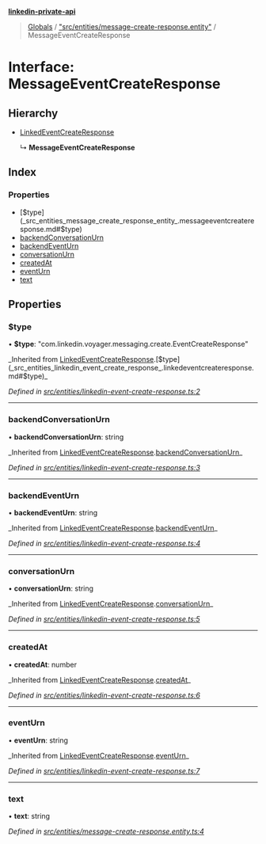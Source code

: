 **[linkedin-private-api](../README.md)**

> [Globals](../globals.md) / ["src/entities/message-create-response.entity"](../modules/_src_entities_message_create_response_entity_.md) / MessageEventCreateResponse

# Interface: MessageEventCreateResponse

## Hierarchy

- [LinkedEventCreateResponse](_src_entities_linkedin_event_create_response_.linkedeventcreateresponse.md)

  ↳ **MessageEventCreateResponse**

## Index

### Properties

- [$type](_src_entities_message_create_response_entity_.messageeventcreateresponse.md#$type)
- [backendConversationUrn](_src_entities_message_create_response_entity_.messageeventcreateresponse.md#backendconversationurn)
- [backendEventUrn](_src_entities_message_create_response_entity_.messageeventcreateresponse.md#backendeventurn)
- [conversationUrn](_src_entities_message_create_response_entity_.messageeventcreateresponse.md#conversationurn)
- [createdAt](_src_entities_message_create_response_entity_.messageeventcreateresponse.md#createdat)
- [eventUrn](_src_entities_message_create_response_entity_.messageeventcreateresponse.md#eventurn)
- [text](_src_entities_message_create_response_entity_.messageeventcreateresponse.md#text)

## Properties

### $type

• **$type**: \"com.linkedin.voyager.messaging.create.EventCreateResponse\"

_Inherited from [LinkedEventCreateResponse](\_src_entities_linkedin_event_create_response_.linkedeventcreateresponse.md).[$type](_src_entities_linkedin_event_create_response_.linkedeventcreateresponse.md#$type)\_

_Defined in [src/entities/linkedin-event-create-response.ts:2](https://github.com/david1asher/linkedin-private-api/blob/8f509eb/src/entities/linkedin-event-create-response.ts#L2)_

---

### backendConversationUrn

• **backendConversationUrn**: string

_Inherited from [LinkedEventCreateResponse](\_src_entities_linkedin_event_create_response_.linkedeventcreateresponse.md).[backendConversationUrn](_src_entities_linkedin_event_create_response_.linkedeventcreateresponse.md#backendconversationurn)\_

_Defined in [src/entities/linkedin-event-create-response.ts:3](https://github.com/david1asher/linkedin-private-api/blob/8f509eb/src/entities/linkedin-event-create-response.ts#L3)_

---

### backendEventUrn

• **backendEventUrn**: string

_Inherited from [LinkedEventCreateResponse](\_src_entities_linkedin_event_create_response_.linkedeventcreateresponse.md).[backendEventUrn](_src_entities_linkedin_event_create_response_.linkedeventcreateresponse.md#backendeventurn)\_

_Defined in [src/entities/linkedin-event-create-response.ts:4](https://github.com/david1asher/linkedin-private-api/blob/8f509eb/src/entities/linkedin-event-create-response.ts#L4)_

---

### conversationUrn

• **conversationUrn**: string

_Inherited from [LinkedEventCreateResponse](\_src_entities_linkedin_event_create_response_.linkedeventcreateresponse.md).[conversationUrn](_src_entities_linkedin_event_create_response_.linkedeventcreateresponse.md#conversationurn)\_

_Defined in [src/entities/linkedin-event-create-response.ts:5](https://github.com/david1asher/linkedin-private-api/blob/8f509eb/src/entities/linkedin-event-create-response.ts#L5)_

---

### createdAt

• **createdAt**: number

_Inherited from [LinkedEventCreateResponse](\_src_entities_linkedin_event_create_response_.linkedeventcreateresponse.md).[createdAt](_src_entities_linkedin_event_create_response_.linkedeventcreateresponse.md#createdat)\_

_Defined in [src/entities/linkedin-event-create-response.ts:6](https://github.com/david1asher/linkedin-private-api/blob/8f509eb/src/entities/linkedin-event-create-response.ts#L6)_

---

### eventUrn

• **eventUrn**: string

_Inherited from [LinkedEventCreateResponse](\_src_entities_linkedin_event_create_response_.linkedeventcreateresponse.md).[eventUrn](_src_entities_linkedin_event_create_response_.linkedeventcreateresponse.md#eventurn)\_

_Defined in [src/entities/linkedin-event-create-response.ts:7](https://github.com/david1asher/linkedin-private-api/blob/8f509eb/src/entities/linkedin-event-create-response.ts#L7)_

---

### text

• **text**: string

_Defined in [src/entities/message-create-response.entity.ts:4](https://github.com/david1asher/linkedin-private-api/blob/8f509eb/src/entities/message-create-response.entity.ts#L4)_
